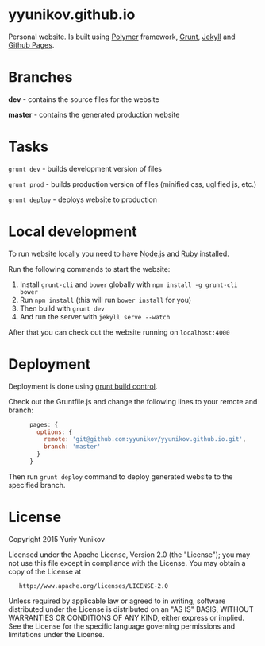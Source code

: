 # yyunikov.github.io
Personal website. Is built using [Polymer](https://www.polymer-project.org/) framework, [Grunt](http://gruntjs.com/), [Jekyll](http://jekyllrb.com/) and [Github Pages](https://pages.github.com/).

# Branches
**dev** - contains the source files for the website

**master** - contains the generated production website

# Tasks
`grunt dev` - builds development version of files

`grunt prod` - builds production version of files (minified css, uglified js, etc.)

`grunt deploy` - deploys website to production

# Local development
To run website locally you need to have [Node.js](http://nodejs.org/) and [Ruby](https://www.ruby-lang.org/) installed.

Run the following commands to start the website:

1. Install `grunt-cli` and `bower` globally with `npm install -g grunt-cli bower`
2. Run `npm install` (this will run `bower install` for you)
3. Then build with `grunt dev`
4. And run the server with `jekyll serve --watch`

After that you can check out the website running on `localhost:4000`

# Deployment
Deployment is done using [grunt build control](https://www.npmjs.com/package/grunt-build-control).

Check out the Gruntfile.js and change the following lines to your remote and branch:
```javascript
      pages: {
        options: {
          remote: 'git@github.com:yyunikov/yyunikov.github.io.git',
          branch: 'master'
        }
      }
```
Then run `grunt deploy` command to deploy generated website to the specified branch.

License
=================

   Copyright 2015 Yuriy Yunikov

   Licensed under the Apache License, Version 2.0 (the "License");
   you may not use this file except in compliance with the License.
   You may obtain a copy of the License at

       http://www.apache.org/licenses/LICENSE-2.0

   Unless required by applicable law or agreed to in writing, software
   distributed under the License is distributed on an "AS IS" BASIS,
   WITHOUT WARRANTIES OR CONDITIONS OF ANY KIND, either express or implied.
   See the License for the specific language governing permissions and
   limitations under the License.
